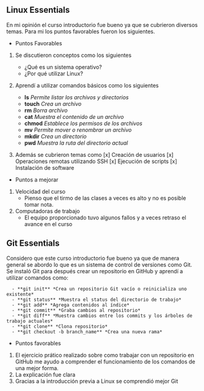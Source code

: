 ## Linux Essentials
   En mi opinión el curso introductorio fue bueno ya que se cubrieron diversos temas.
   Para mi los puntos favorables fueron los siguientes.
* Puntos Favorables
 1. Se discutieron conceptos como los siguientes
      - ¿Qué es un sistema operativo?
      - ¿Por qué utilizar Linux?

 2. Aprendí a utilizar comandos básicos como los siguientes
      - **ls** *Permite listar los archivos y directorios*
      - **touch** *Crea un archivo*
      - **rm** *Borra archivo*
      - **cat** *Muestra el contenido de un archivo*
      - **chmod** *Establece los permisos de los archivos*
      - **mv** *Permite mover o renombrar un archivo*
      - **mkdir** *Crea un directorio*
      - **pwd** *Muestra la ruta del directorio actual*
 3. Además se cubrieron temas como
      [x] Creación de usuarios
      [x] Operaciones remotas utilizando SSH
      [x] Ejecución de scripts 
      [x] Instalación de software

* Puntos a mejorar
 1. Velocidad del curso
      - Pienso que el tirmo de las clases a veces es alto y no es posible tomar nota.
 2. Computadoras de trabajo
      - El equipo proporcionado tuvo algunos fallos y a veces retraso el avance en el curso

## Git Essentials
   Considero que este curso introductorio fue bueno ya que de manera general se abordo lo que es un sistema de control de
   versiones como Git. Se instaló Git para después crear un repositorio en GitHub y aprendí a utilizar comandos como:

      - **git init** *Crea un repositorio Git vacío o reinicializa uno existente*
      - **git status** *Muestra el status del directorio de trabajo*
      - **git add** *Agrega contenidos al índice*
      - **git commit** *Graba cambios al repositorio*
      - **git diff** *Muestra cambios entre los commits y los árboles de trabajo actuales*
      - **git clone** *Clona repositorio*
      - **git checkout -b branch_name** *Crea una nueva rama*

* Puntos favorables 
 1. El ejercicio prático realizado sobre como trabajar con un repositorio en GitHub me ayudo a comprender el funcionamiento de los comandos de una mejor forma.
 2. La explicación fue clara
 3. Gracias a la introducción previa a Linux se comprendió mejor Git


